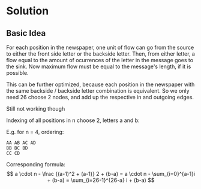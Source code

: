 # Solution

## Basic Idea

For each position in the newspaper, one unit of flow can go from the source to either the front side letter or the backside letter. Then, from either letter, a flow equal to the amount of ocurrences of the letter in the message goes to the sink. Now maximum flow must be equal to the message's length, if it is possible.

This can be further optimized, because each position in the newspaper with the same backside / backside letter combination is equivalent. So we only need 26 choose 2 nodes, and add up the respective in and outgoing edges.

Still not working though

Indexing of all positions in n choose 2, letters a and b:

E.g. for n = 4, ordering:

```
AA AB AC AD
BB BC BD
CC CD
```

Corresponding formula:
$$
a \cdot n - \frac {(a-1)^2 + (a-1)} 2 + (b-a) = a \cdot n - \sum_{i=0}^{a-1}i + (b-a) = \sum_{i=26-1}^{26-a} i  + (b-a)
$$